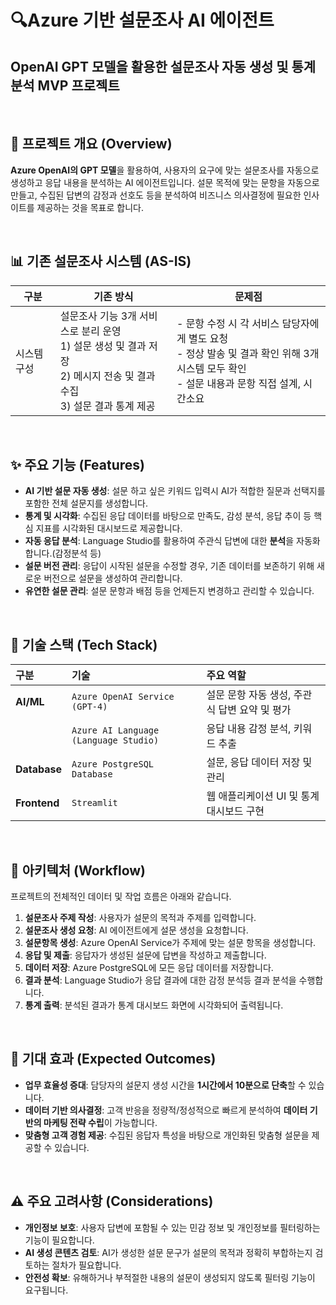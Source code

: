 # 🔍Azure 기반 설문조사 AI 에이전트

## OpenAI GPT 모델을 활용한 설문조사 자동 생성 및 통계 분석 MVP 프로젝트

<br>

## 📌 프로젝트 개요 (Overview)

**Azure OpenAI의 GPT 모델**을 활용하여, 사용자의 요구에 맞는 설문조사를 자동으로 생성하고 응답 내용을 분석하는 AI 에이전트입니다.
설문 목적에 맞는 문항을 자동으로 만들고, 수집된 답변의 감정과 선호도 등을 분석하여 비즈니스 의사결정에 필요한 인사이트를 제공하는 것을 목표로 합니다.

<br>

## 📊 기존 설문조사 시스템 (AS-IS)
| 구분       | 기존 방식                                                                                      | 문제점                                                                                              |
|------------|------------------------------------------------------------------------------------------------|-------------------------------------------------------------------------------------------------------|
| 시스템 구성 | 설문조사 기능 3개 서비스로 분리 운영<br>1) 설문 생성 및 결과 저장<br>2) 메시지 전송 및 결과 수집<br>3) 설문 결과 통계 제공 | - 문항 수정 시 각 서비스 담당자에게 별도 요청 <br> - 정상 발송 및 결과 확인 위해 3개 시스템 모두 확인 <br>- 설문 내용과 문항 직접 설계, 시간소요<br>|


<br>

## ✨ 주요 기능 (Features)

-   **AI 기반 설문 자동 생성**: 설문 하고 싶은 키워드 입력시 AI가 적합한 질문과 선택지를 포함한 전체 설문지를 생성합니다.
-   **통계 및 시각화**: 수집된 응답 데이터를 바탕으로 만족도, 감성 분석, 응답 추이 등 핵심 지표를 시각화된 대시보드로 제공합니다.
-   **자동 응답 분석**: Language Studio를 활용하여 주관식 답변에 대한 **분석**을 자동화합니다.(감정분석 등)
-   **설문 버전 관리**: 응답이 시작된 설문을 수정할 경우, 기존 데이터를 보존하기 위해 새로운 버전으로 설문을 생성하여 관리합니다.
-   **유연한 설문 관리**: 설문 문항과 배점 등을 언제든지 변경하고 관리할 수 있습니다.

<br>

## 🔧 기술 스택 (Tech Stack)

| 구분 | 기술 | 주요 역할 |
| :--- | :--- | :--- |
| **AI/ML** | `Azure OpenAI Service (GPT-4)` | 설문 문항 자동 생성, 주관식 답변 요약 및 평가 |
| | `Azure AI Language (Language Studio)` | 응답 내용 감정 분석, 키워드 추출 |
| **Database**| `Azure PostgreSQL Database` | 설문, 응답 데이터 저장 및 관리 |
| **Frontend** | `Streamlit` | 웹 애플리케이션 UI 및 통계 대시보드 구현 |

<br>

## 🧩 아키텍처 (Workflow)

프로젝트의 전체적인 데이터 및 작업 흐름은 아래와 같습니다.

1.  **설문조사 주제 작성**: 사용자가 설문의 목적과 주제를 입력합니다.
2.  **설문조사 생성 요청**: AI 에이전트에게 설문 생성을 요청합니다.
3.  **설문항목 생성**: Azure OpenAI Service가 주제에 맞는 설문 항목을 생성합니다.
4.  **응답 및 제출**: 응답자가 생성된 설문에 답변을 작성하고 제출합니다.
5.  **데이터 저장**: Azure PostgreSQL에 모든 응답 데이터를 저장합니다.
6.  **결과 분석**: Language Studio가 응답 결과에 대한 감정 분석등 결과 분석을 수행합니다.
7.  **통계 출력**: 분석된 결과가 통계 대시보드 화면에 시각화되어 출력됩니다.

<br>

## 🚀 기대 효과 (Expected Outcomes)

-   **업무 효율성 증대**: 담당자의 설문지 생성 시간을 **1시간에서 10분으로 단축**할 수 있습니다. 
-   **데이터 기반 의사결정**: 고객 반응을 정량적/정성적으로 빠르게 분석하여 **데이터 기반의 마케팅 전략 수립**이 가능합니다.
-   **맞춤형 고객 경험 제공**: 수집된 응답자 특성을 바탕으로 개인화된 맞춤형 설문을 제공할 수 있습니다.

<br>

## ⚠️ 주요 고려사항 (Considerations)

-   **개인정보 보호**: 사용자 답변에 포함될 수 있는 민감 정보 및 개인정보를 필터링하는 기능이 필요합니다.
-   **AI 생성 콘텐츠 검토**: AI가 생성한 설문 문구가 설문의 목적과 정확히 부합하는지 검토하는 절차가 필요합니다.
-   **안전성 확보**: 유해하거나 부적절한 내용의 설문이 생성되지 않도록 필터링 기능이 요구됩니다.
